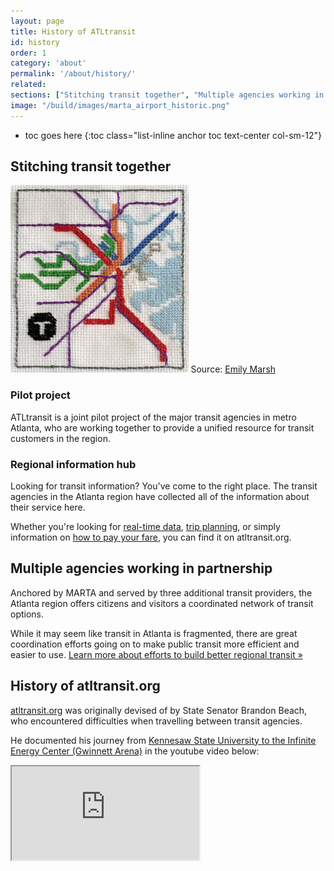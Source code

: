 ```yaml
---
layout: page
title: History of ATLtransit
id: history
order: 1
category: 'about'
permalink: '/about/history/'
related: 
sections: ["Stitching transit together", "Multiple agencies working in partnership", "History of atltransit.org"]
image: "/build/images/marta_airport_historic.png"
---
```


* toc goes here
{:toc class="list-inline anchor toc text-center col-sm-12"}

## Stitching transit together

<div class="col-sm-6 col-xs-12 pull-right text-center bottom-buffer">
	<img class="img-responsive center-block" style="max-height:300px" src="/build/images/about/transit_cross_stitch.png">
	<caption>Source: <a href="http://thesketchypixel.com/about">Emily Marsh</a></caption>
</div>


### Pilot project

ATLtransit is a joint pilot project of the major transit agencies in metro Atlanta, who are working together to provide a unified resource for transit customers in the region.

### Regional information hub

Looking for transit information?  You've come to the right place.  The transit agencies in the Atlanta region have collected all of the information about their service here.  

Whether you're looking for [real-time data](/tools/realtime/), [trip planning](/plan), or simply information on [how to pay your fare](/fares/products/), you can find it on atltransit.org.

## Multiple agencies working in partnership

Anchored by MARTA and served by three additional transit providers, the Atlanta region offers citizens and visitors a coordinated network of transit options.

While it may seem like transit in Atlanta is fragmented, there are great coordination efforts going on to make public transit more efficient and easier to use.  [Learn more about efforts to build better regional transit »](/about/regional-transit)


## History of atltransit.org

<a href="/">atltransit.org</a> was originally devised of by State Senator Brandon Beach, who encountered difficulties when travelling between transit agencies.

He documented his journey from <a href="/plan/#fromPlace=34.03469763500044%2C-84.58262787899969&fromName=Kennesaw+State+University%2C+1000+Chastain+Rd+NW+Kennesaw%2C+GA+30144&toPlace=33.99136160395591%2C-84.0904314499507&toName=6400+Sugarloaf+Pkwy%2C+Duluth%2C+Georgia%2C+30097%2C+USA&mode=TRANSIT%2CWALK&time=04%3A30+pm&date=2015-10-15&arriveBy=false">Kennesaw State University to the Infinite Energy Center (Gwinnett Arena)</a> in the youtube video below:

<div class="row">
	<div class="col-sm-8 col-sm-offset-2">
		<div class="embed-responsive embed-responsive-16by9">
			<iframe src="https://www.youtube.com/embed/zLzKeJtMBwI" allowfullscreen></iframe>
		</div>
	</div>
</div>